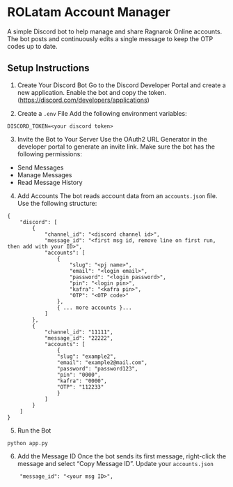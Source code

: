 # ROLatam Account Manager
A simple Discord bot to help manage and share Ragnarok Online accounts.
The bot posts and continuously edits a single message to keep the OTP codes up to date.

## Setup Instructions
1. Create Your Discord Bot
Go to the Discord Developer Portal and create a new application. Enable the bot and copy the token. (https://discord.com/developers/applications)

3. Create a `.env` File
Add the following environment variables:
```
DISCORD_TOKEN=<your discord token>
```
3. Invite the Bot to Your Server
Use the OAuth2 URL Generator in the developer portal to generate an invite link.
Make sure the bot has the following permissions:
- Send Messages
- Manage Messages
- Read Message History

4. Add Accounts
The bot reads account data from an `accounts.json` file. Use the following structure:
```
{
    "discord": [
        {
            "channel_id": "<discord channel id>",
            "message_id": "<first msg id, remove line on first run, then add with your ID>",
            "accounts": [
                {
                    "slug": "<pj name>",
                    "email": "<login email>",
                    "password": "<login password>",
                    "pin": "<login pin>",
                    "kafra": "<kafra pin>",
                    "OTP": "<OTP code>"
                },
                { ... more accounts }...
            ]
        },
        {
            "channel_id": "11111",
            "message_id": "22222",
            "accounts": [
                {
                "slug": "example2",
                "email": "example2@mail.com",
                "password": "password123",
                "pin": "0000",
                "kafra": "0000",
                "OTP": "112233"
                }
            ]
        }
    ]
}
```

5. Run the Bot
```
python app.py
```

6. Add the Message ID
Once the bot sends its first message, right-click the message and select “Copy Message ID”.
Update your `accounts.json`
```
    "message_id": "<your msg ID>",
```
